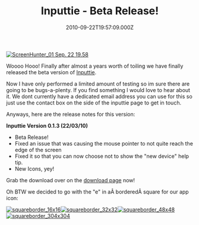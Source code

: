 ﻿---
coverImage: /images/fallback-post-header.png
date: "2010-09-22T19:57:09.000Z"
tags:
  - beta
  - bug
  - fix
  - icon
  - inputtie
  - launch
  - patch
  - personal
  - project
  - release
  - version
title: Inputtie - Beta Release!
oldUrl: /inputtie/inputtie-beta-release
---

[![](https://www.mikecann.blog/wp-content/uploads/2010/09/ScreenHunter_01-Sep.-22-19.58.png "ScreenHunter_01 Sep. 22 19.58")](https://www.mikecann.blog/wp-content/uploads/2010/09/ScreenHunter_01-Sep.-22-19.58.png)

Woooo Hooo! Finally after almost a years worth of toiling we have finally released the beta version of [Inputtie](https://www.inputtie.com).

<!-- more -->

Now I have only performed a limited amount of testing so im sure there are going to be bugs-a-plenty. If you find something I would love to hear about it. We dont currently have a dedicated email address you can use for this so just use the contact box on the side of the inputtie page to get in touch.

Anyways, here are the release notes for this version:

**Inputtie Version 0.1.3 (22/03/10)**

- Beta Release!
- Fixed an issue that was causing the mouse pointer to not quite reach the edge of the screen
- Fixed it so that you can now choose not to show the "new device" help tip.
- New Icons, yey!

Grab the download over on the [download page](https://www.inputtie.com/download/) now!

Oh BTW we decided to go with the "e" in aÂ borderedÂ square for our app icon:

[![](https://www.mikecann.blog/wp-content/uploads/2010/09/squareborder_16x16.png "squareborder_16x16")](https://www.mikecann.blog/wp-content/uploads/2010/09/squareborder_16x16.png)[![](https://www.mikecann.blog/wp-content/uploads/2010/09/squareborder_32x32.png "squareborder_32x32")](https://www.mikecann.blog/wp-content/uploads/2010/09/squareborder_32x32.png)[![](https://www.mikecann.blog/wp-content/uploads/2010/09/squareborder_48x48.png "squareborder_48x48")](https://www.mikecann.blog/wp-content/uploads/2010/09/squareborder_48x48.png)[![](https://www.mikecann.blog/wp-content/uploads/2010/09/squareborder_304x3041.png "squareborder_304x304")](https://www.mikecann.blog/wp-content/uploads/2010/09/squareborder_304x3041.png)
